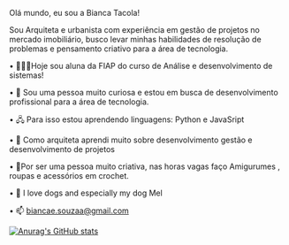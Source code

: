 Olá mundo, eu sou a Bianca Tacola!

Sou Arquiteta e urbanista com experiência em gestão de projetos no mercado imobiliário, busco levar minhas habilidades de resolução de problemas e pensamento criativo para a área de tecnologia. 


•	👩🏻‍🎓Hoje sou aluna da FIAP do curso de Análise e desenvolvimento de sistemas!

•	🔭 Sou uma pessoa muito curiosa e estou em busca de desenvolvimento profissional para a área de tecnologia.

•	🖧 Para isso estou aprendendo linguagens: Python e JavaSript

•	📐 Como arquiteta aprendi muito sobre desenvolvimento gestão e desenvolvimento de projetos

•	🧶Por ser uma pessoa muito criativa, nas horas vagas faço Amigurumes , roupas e acessórios em crochet. 

•	🐩 I love dogs and especially my dog Mel

•	📫 biancae.souzaa@gmail.com


[![Anurag's GitHub stats](https://github-readme-stats.vercel.app/api?username=BiancaTacola)](https://github.com/anuraghazra/github-readme-stats)
